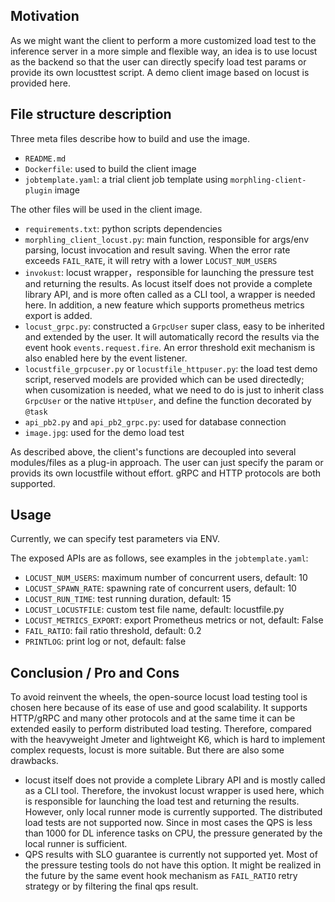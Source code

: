 ## Motivation
As we might want the client to perform a more customized load test to the inference server in a more simple and flexible way, an idea is to use locust as the backend so that the user can directly specify load test params or provide its own locusttest script. A demo client image based on locust is provided here.

## File structure description
Three meta files describe how to build and use the image.

- `README.md`
- `Dockerfile`: used to build the client image
- `jobtemplate.yaml`: a trial client job template using `morphling-client-plugin` image

The other files will be used in the client image.

- `requirements.txt`: python scripts dependencies
- `morphling_client_locust.py`: main function, responsible for args/env parsing, locust invocation and result saving. When the error rate exceeds `FAIL_RATE`, it will retry with a lower `LOCUST_NUM_USERS`
- `invokust`: locust wrapper，responsible for launching the pressure test and returning the results. As locust itself does not provide a complete library API, and is more often called as a CLI tool, a wrapper is needed here. In addition, a new feature which supports prometheus metrics export is added.
- `locust_grpc.py`: constructed a `GrpcUser` super class, easy to be inherited and extended by the user. It will automatically record the results via the event hook `events.request.fire`. An error threshold exit mechanism is also enabled here by the event listener.
- `locustfile_grpcuser.py` or `locustfile_httpuser.py`: the load test demo script, reserved models are provided which can be used directedly; when cusomization is needed, what we need to do is just to inherit class `GrpcUser` or the native `HttpUser`, and define the function decorated by `@task` 
- `api_pb2.py` and `api_pb2_grpc.py`: used for database connection 
- `image.jpg`: used for the demo load test

As described above, the client's functions are decoupled into several modules/files as a plug-in approach. The user can just specify the param or provids its own locustfile without effort. gRPC and HTTP protocols are both supported.  

## Usage
Currently, we can specify test parameters via ENV.

The exposed APIs are as follows, see examples in the `jobtemplate.yaml`:

- `LOCUST_NUM_USERS`: maximum number of concurrent users, default: 10
- `LOCUST_SPAWN_RATE`: spawning rate of concurrent users, default: 10
- `LOCUST_RUN_TIME`: test running duration, default: 15
- `LOCUST_LOCUSTFILE`: custom test file name, default: locustfile.py
- `LOCUST_METRICS_EXPORT`: export Prometheus metrics or not, default: False
- `FAIL_RATIO`: fail ratio threshold, default: 0.2
- `PRINTLOG`: print log or not, default: false

## Conclusion / Pro and Cons
To avoid reinvent the wheels, the open-source locust load testing tool is chosen here because of its ease of use and good scalability. It supports HTTP/gRPC and many other protocols and at the same time it can be extended easily to perform distributed load testing. Therefore, compared with the heavyweight Jmeter and lightweight K6, which is hard to implement complex requests, locust is more suitable.
But there are also some drawbacks. 

- locust itself does not provide a complete Library API and is mostly called as a CLI tool. Therefore, the invokust locust wrapper is used here, which is responsible for launching the load test and returning the results. However, only local runner mode is currently supported. The distributed load tests are not supported now. Since in most cases the QPS is less than 1000 for DL inference tasks on CPU, the pressure generated by the local runner is sufficient.
- QPS results with SLO guarantee is currently not supported yet. Most of the pressure testing tools do not have this option. It might be realized in the future by the same event hook mechanism as `FAIL_RATIO` retry strategy or by filtering the final qps result.
